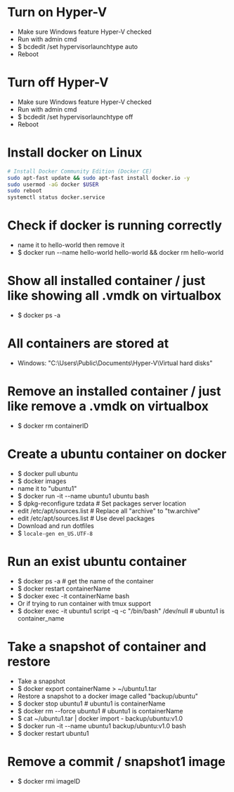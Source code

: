 Turn on Hyper-V
=====
* Make sure Windows feature Hyper-V checked
* Run with admin cmd
* $ bcdedit /set hypervisorlaunchtype auto
* Reboot

Turn off Hyper-V
=====
* Make sure Windows feature Hyper-V checked
* Run with admin cmd
* $ bcdedit /set hypervisorlaunchtype off
* Reboot

Install docker on Linux
=====
```sh
# Install Docker Community Edition (Docker CE)
sudo apt-fast update && sudo apt-fast install docker.io -y
sudo usermod -aG docker $USER
sudo reboot
systemctl status docker.service
```

Check if docker is running correctly
=====
* name it to hello-world then remove it
* $ docker run --name hello-world hello-world && docker rm hello-world

Show all installed container / just like showing all .vmdk on virtualbox
=====
* $ docker ps -a

All containers are stored at
=====
* Windows: "C:\Users\Public\Documents\Hyper-V\Virtual hard disks"

Remove an installed container / just like remove a .vmdk on virtualbox
=====
* $ docker rm containerID

Create a ubuntu container on docker
=====
* $ docker pull ubuntu
* $ docker images
* name it to "ubuntu1"
* $ docker run -it --name ubuntu1 ubuntu bash
* $ dpkg-reconfigure tzdata # Set packages server location
* edit /etc/apt/sources.list # Replace all "archive" to "tw.archive"
* edit /etc/apt/sources.list # Use devel packages
* Download and run dotfiles
* $ `locale-gen en_US.UTF-8`

Run an exist ubuntu container
=====
* $ docker ps -a # get the name of the container
* $ docker restart containerName
* $ docker exec -it containerName bash
* Or if trying to run container with tmux support
* $ docker exec -it ubuntu1 script -q -c "/bin/bash" /dev/null # ubuntu1 is container\_name

Take a snapshot of container and restore
=====
* Take a snapshot
* $ docker export containerName > ~/ubuntu1.tar
* Restore a snapshot to a docker image called "backup/ubuntu"
* $ docker stop ubuntu1 # ubuntu1 is containerName
* $ docker rm --force ubuntu1 # ubuntu1 is containerName
* $ cat ~/ubuntu1.tar | docker import - backup/ubuntu:v1.0
* $ docker run -it --name ubuntu1 backup/ubuntu:v1.0 bash
* $ docker restart ubuntu1

Remove a commit / snapshot1 image
=====
* $ docker rmi imageID

